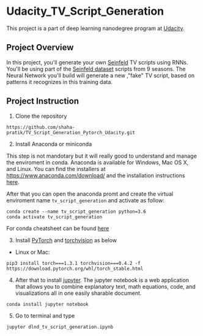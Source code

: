 # Udacity_TV_Script_Generation
This project is a part of deep learning nanodegree program at [Udacity](https://www.udacity.com/course/deep-learning-nanodegree--nd101).

## Project Overview

In this project, you'll generate your own [Seinfeld](https://www.imdb.com/title/tt0098904/?ref_=nv_sr_srsg_0) TV scripts using RNNs.
You'll be using part of the [Seinfeld dataset](https://www.kaggle.com/thec03u5/seinfeld-chronicles#scripts.csv) scripts from 9 seasons. The Neural Network you'll build will generate a new ,"fake" TV script, based on patterns it recognizes in this training data.

## Project Instruction

1. Clone the repository

```
https://github.com/shaha-pratik/TV_Script_Generation_Pytorch_Udacity.git
```
2. Install Anaconda or miniconda

This step is not mandotary but it will really good to understand and manage the enviroment in conda. Anaconda is available for Windows, Mac OS X, and Linux. You can find the installers at https://www.anaconda.com/download/ and the installation instructions [here](https://docs.anaconda.com/anaconda/install/).

After that you can open the anaconda promt and create the virtual enviroment name `tv_script_generation` and activate as follow:

```
conda create --name tv_script_generation python=3.6
conda activate tv_script_generation
```

For conda cheatsheet can be found [here](https://docs.conda.io/projects/conda/en/latest/user-guide/cheatsheet.html)

3. Install [PyTorch](https://pytorch.org/) and [torchvision](https://pytorch.org/docs/stable/torchvision/index.html) as below

* Linux or Mac:
```
pip3 install torch===1.3.1 torchvision===0.4.2 -f https://download.pytorch.org/whl/torch_stable.html
```

4. After that to install [jupyter](https://jupyter.org/). The jupyter notebook is a web application that allows you to combine explanatory text, math equations, code, and visualizations all in one easily sharable document.
```
conda install jupyter notebook
```

5. Go to terminal and type
```
jupyter dlnd_tv_script_generation.ipynb
```
